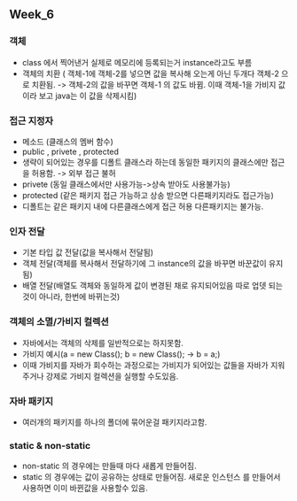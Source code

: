 ## Week_6

### 객체

- class 에서 찍어낸거 실제로 메모리에 등록되는거 instance라고도 부름
- 객체의 치환 ( 객체-1에 객체-2를 넣으면 값을 복사해 오는게 아닌 두개다 객체-2 으로 치환됨. -> 객체-2의 값을 바꾸면 객체-1 의 값도 바뀜. 이때 객체-1을 가비지 값이라 보고 java는 이 값을 삭제시킴)

### 접근 지정자

- 메소드 (클래스의 멤버 함수)
- public , privete , protected
- 생략이 되어있는 경우를 디폴트 클래스라 하는데 동일한 패키지의 클래스에만 접근을 허용함. -> 외부 접근 불허
- privete (동일 클래스에서만 사용가능->상속 받아도 사용불가능)
- protected (같은 패키지 접근 가능하고 상송 받으면 다른패키지라도 접근가능)
- 디폴트는 같은 패키지 내에 다른클래스에게 접근 허용 다른패키지는 불가능.

### 인자 전달

- 기본 타입 값 전달(값을 복사해서 전달됨)
- 객체 전달(객체를 복사해서 전달하기에 그 instance의 값을 바꾸면 바꾼값이 유지됨)
- 배열 전달(배열도 객체와 동일하게 값이 변경된 채로 유지되어있음 따로 업뎃 되는것이 아니라, 한번에 바뀌는것)

### 객체의 소멸/가비지 컬렉션

- 자바에서는 객체의 삭제를 일반적으로는 하지못함.
- 가비지 예시(a = new Class(); b = new Class(); -> b = a;)
- 이때 가비지를 자바가 회수하는 과정으로는 가비지가 되어있는 값들을 자바가 지워주거나 강제로 가비지 컬렉션을 실행할 수도있음.

### 자바 패키지

- 여러개의 패키지를 하나의 폴더에 묶어운걸 패키지라고함.

### static & non-static

- non-static 의 경우에는 만들때 마다 새롭게 만들어짐.
- static 의 경우에는 값이 공유하는 상태로 만들어짐. 새로운 인스턴스 를 만들어서 사용하면 이미 바뀐값을 사용할수 있음.
